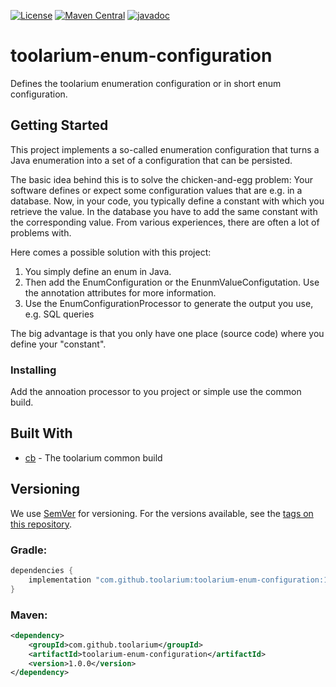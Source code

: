 [![License](https://img.shields.io/github/license/toolarium/toolarium-enum-configuration)](https://github.com/toolarium/toolarium-enum-configuration/blob/master/LICENSE)
[![Maven Central](https://img.shields.io/maven-central/v/com.github.toolarium/toolarium-enum-configuration/1.0.0)](https://search.maven.org/artifact/com.github.toolarium/toolarium-enum-configuration/1.0.0/jar)
[![javadoc](https://javadoc.io/badge2/com.github.toolarium/toolarium-enum-configuration/javadoc.svg)](https://javadoc.io/doc/com.github.toolarium/toolarium-enum-configuration)

# toolarium-enum-configuration

Defines the toolarium enumeration configuration or in short enum configuration.

## Getting Started

This project implements a so-called enumeration configuration that turns a Java enumeration into a set of a configuration that can be persisted.

The basic idea behind this is to solve the chicken-and-egg problem: Your software defines or expect some configuration values that are e.g.
in a database. Now, in your code, you typically define a constant with which you retrieve the value. In the database you have to add the same
constant with the corresponding value. From various experiences, there are often a lot of problems with.

Here comes a possible solution with this project:
1) You simply define an enum in Java.
2) Then add the EnumConfiguration or the EnunmValueConfigutation. Use the annotation attributes for more information.
3) Use the EnumConfigurationProcessor to generate the output you use, e.g. SQL queries

The big advantage is that you only have one place (source code) where you define your "constant".

### Installing

Add the annoation processor to you project or simple use the common build.

## Built With

* [cb](https://github.com/toolarium/common-build) - The toolarium common build

## Versioning

We use [SemVer](http://semver.org/) for versioning. For the versions available, see the [tags on this repository](https://github.com/toolarium/toolarium-enum-configuration/tags). 

### Gradle:

```groovy
dependencies {
    implementation "com.github.toolarium:toolarium-enum-configuration:1.0.0"
}
```

### Maven:

```xml
<dependency>
    <groupId>com.github.toolarium</groupId>
    <artifactId>toolarium-enum-configuration</artifactId>
    <version>1.0.0</version>
</dependency>
```